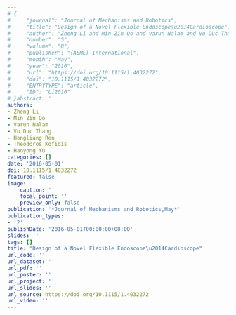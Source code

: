 ```yaml
---
# {
#     "journal": "Journal of Mechanisms and Robotics",
#     "title": "Design of a Novel Flexible Endoscope\u2014Cardioscope",
#     "author": "Zheng Li and Min Zin Oo and Varun Nalam and Vu Duc Thang and Hongliang Ren and Theodoros Kofidis and Haoyong Yu",
#     "number": "5",
#     "volume": "8",
#     "publisher": "{ASME} International",
#     "month": "May",
#     "year": "2016",
#     "url": "https://doi.org/10.1115/1.4032272",
#     "doi": "10.1115/1.4032272",
#     "ENTRYTYPE": "article",
#     "ID": "Li2016"
# }abstract: ''
authors:
- Zheng Li
- Min Zin Oo
- Varun Nalam
- Vu Duc Thang
- Hongliang Ren
- Theodoros Kofidis
- Haoyong Yu
categories: []
date: '2016-05-01'
doi: 10.1115/1.4032272
featured: false
image:
    caption: ''
    focal_point: ''
    preview_only: false
publication: '*Journal of Mechanisms and Robotics,May*'
publication_types:
- '2'
publishDate: '2016-05-01T00:00:00+08:00'
slides: ''
tags: []
title: "Design of a Novel Flexible Endoscope\u2014Cardioscope"
url_code: ''
url_dataset: ''
url_pdf: ''
url_poster: ''
url_project: ''
url_slides: ''
url_source: https://doi.org/10.1115/1.4032272
url_video: ''
---
```

